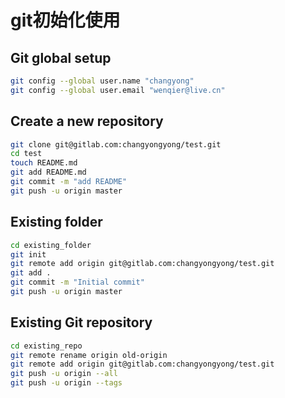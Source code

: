 # git初始化使用

## Git global setup
``` bash
git config --global user.name "changyong"
git config --global user.email "wenqier@live.cn"
```

## Create a new repository
``` bash
git clone git@gitlab.com:changyongyong/test.git
cd test
touch README.md
git add README.md
git commit -m "add README"
git push -u origin master
```

## Existing folder
``` bash
cd existing_folder
git init
git remote add origin git@gitlab.com:changyongyong/test.git
git add .
git commit -m "Initial commit"
git push -u origin master
```

## Existing Git repository
``` bash
cd existing_repo
git remote rename origin old-origin
git remote add origin git@gitlab.com:changyongyong/test.git
git push -u origin --all
git push -u origin --tags
```
